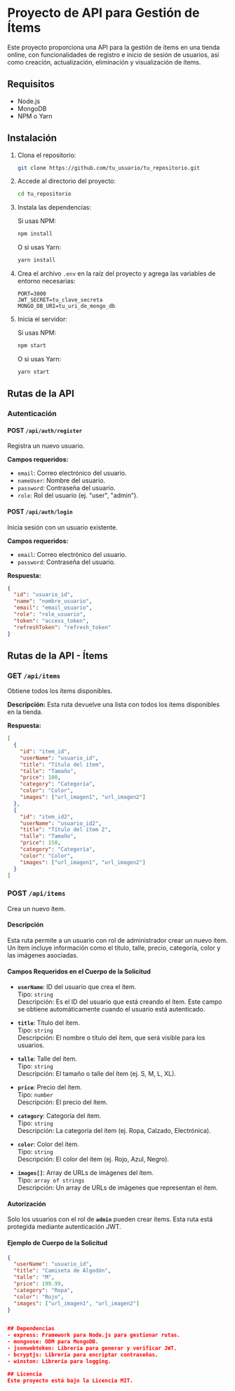 # Proyecto de API para Gestión de Ítems

Este proyecto proporciona una API para la gestión de ítems en una tienda online, con funcionalidades de registro e inicio de sesión de usuarios, así como creación, actualización, eliminación y visualización de ítems.

## Requisitos

- Node.js
- MongoDB
- NPM o Yarn

## Instalación

1. Clona el repositorio:

    ```bash
    git clone https://github.com/tu_usuario/tu_repositorio.git
    ```

2. Accede al directorio del proyecto:

    ```bash
    cd tu_repositorio
    ```

3. Instala las dependencias:

    Si usas NPM:

    ```bash
    npm install
    ```

    O si usas Yarn:

    ```bash
    yarn install
    ```

4. Crea el archivo `.env` en la raíz del proyecto y agrega las variables de entorno necesarias:

    ```env
    PORT=3000
    JWT_SECRET=tu_clave_secreta
    MONGO_DB_URI=tu_uri_de_mongo_db
    ```

5. Inicia el servidor:

    Si usas NPM:

    ```bash
    npm start
    ```

    O si usas Yarn:

    ```bash
    yarn start
    ```

## Rutas de la API

### Autenticación

#### **POST** `/api/auth/register`

Registra un nuevo usuario.

**Campos requeridos:**
- `email`: Correo electrónico del usuario.
- `nameUser`: Nombre del usuario.
- `password`: Contraseña del usuario.
- `role`: Rol del usuario (ej. "user", "admin").

#### **POST** `/api/auth/login`

Inicia sesión con un usuario existente.

**Campos requeridos:**
- `email`: Correo electrónico del usuario.
- `password`: Contraseña del usuario.

**Respuesta:**

```json
{
  "id": "usuario_id",
  "name": "nombre_usuario",
  "email": "email_usuario",
  "role": "role_usuario",
  "token": "access_token",
  "refreshToken": "refresh_token"
}
```
## Rutas de la API - Ítems

### **GET** `/api/items`

Obtiene todos los ítems disponibles.

**Descripción:**
Esta ruta devuelve una lista con todos los ítems disponibles en la tienda.

**Respuesta:**

```json
[
  {
    "id": "item_id",
    "userName": "usuario_id",
    "title": "Título del ítem",
    "talle": "Tamaño",
    "price": 100,
    "category": "Categoría",
    "color": "Color",
    "images": ["url_imagen1", "url_imagen2"]
  },
  {
    "id": "item_id2",
    "userName": "usuario_id2",
    "title": "Título del ítem 2",
    "talle": "Tamaño",
    "price": 150,
    "category": "Categoría",
    "color": "Color",
    "images": ["url_imagen1", "url_imagen2"]
  }
]
```
### **POST** `/api/items`

Crea un nuevo ítem.

#### **Descripción**

Esta ruta permite a un usuario con rol de administrador crear un nuevo ítem. Un ítem incluye información como el título, talle, precio, categoría, color y las imágenes asociadas.

#### **Campos Requeridos en el Cuerpo de la Solicitud**

- **`userName`**: ID del usuario que crea el ítem.  
  Tipo: `string`  
  Descripción: Es el ID del usuario que está creando el ítem. Este campo se obtiene automáticamente cuando el usuario está autenticado.

- **`title`**: Título del ítem.  
  Tipo: `string`  
  Descripción: El nombre o título del ítem, que será visible para los usuarios.

- **`talle`**: Talle del ítem.  
  Tipo: `string`  
  Descripción: El tamaño o talle del ítem (ej. S, M, L, XL).

- **`price`**: Precio del ítem.  
  Tipo: `number`  
  Descripción: El precio del ítem.

- **`category`**: Categoría del ítem.  
  Tipo: `string`  
  Descripción: La categoría del ítem (ej. Ropa, Calzado, Electrónica).

- **`color`**: Color del ítem.  
  Tipo: `string`  
  Descripción: El color del ítem (ej. Rojo, Azul, Negro).

- **`images[]`**: Array de URLs de imágenes del ítem.  
  Tipo: `array of strings`  
  Descripción: Un array de URLs de imágenes que representan el ítem.

#### **Autorización**

Solo los usuarios con el rol de **`admin`** pueden crear ítems. Esta ruta está protegida mediante autenticación JWT.

#### **Ejemplo de Cuerpo de la Solicitud**

```json
{
  "userName": "usuario_id",
  "title": "Camiseta de Algodón",
  "talle": "M",
  "price": 199.99,
  "category": "Ropa",
  "color": "Rojo",
  "images": ["url_imagen1", "url_imagen2"]
}


## Dependencias
- express: Framework para Node.js para gestionar rutas.
- mongoose: ODM para MongoDB.
- jsonwebtoken: Librería para generar y verificar JWT.
- bcryptjs: Librería para encriptar contraseñas.
- winston: Librería para logging.

## Licencia
Este proyecto está bajo la Licencia MIT.

